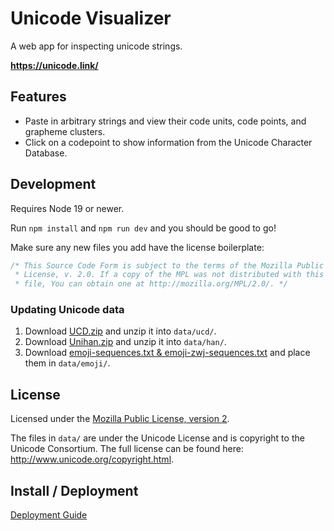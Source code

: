 # Unicode Visualizer

A web app for inspecting unicode strings.

**https://unicode.link/**

## Features

- Paste in arbitrary strings and view their code units, code points, and grapheme clusters.
- Click on a codepoint to show information from the Unicode Character Database.

## Development

Requires Node 19 or newer.

Run `npm install` and `npm run dev` and you should be good to go!

Make sure any new files you add have the license boilerplate:

```js
/* This Source Code Form is subject to the terms of the Mozilla Public
 * License, v. 2.0. If a copy of the MPL was not distributed with this
 * file, You can obtain one at http://mozilla.org/MPL/2.0/. */
```

### Updating Unicode data

1. Download [UCD.zip][1] and unzip it into `data/ucd/`.
2. Download [Unihan.zip][2] and unzip it into `data/han/`.
3. Download [emoji-sequences.txt & emoji-zwj-sequences.txt][3] and place them in `data/emoji/`.

[1]: https://www.unicode.org/Public/UCD/latest/ucd/UCD.zip
[2]: https://www.unicode.org/Public/UCD/latest/ucd/Unihan.zip
[3]: https://www.unicode.org/Public/emoji/

## License

Licensed under the [Mozilla Public License, version 2](./LICENSE.txt).

The files in `data/` are under the Unicode License and is copyright to
the Unicode Consortium. The full license can be found here:
<http://www.unicode.org/copyright.html>.

## Install / Deployment

[Deployment Guide](https://github.com/tiffany352/unicode-visualizer-web/wiki/Deployment-Guide)
